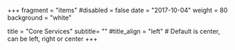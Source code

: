 +++
fragment = "items"
#disabled = false
date = "2017-10-04"
weight = 80
background = "white"

title = "Core Services"
subtitle= ""
#title_align = "left" # Default is center, can be left, right or center
+++